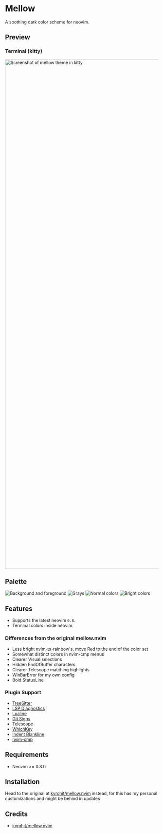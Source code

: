 # Mellow

A soothing dark color scheme for neovim.

## Preview

### Terminal (kitty)
<img width="1673" alt="Screenshot of mellow theme in kitty" src="https://user-images.githubusercontent.com/1040966/196249241-173a1636-b74f-4767-b27f-2b3ed02cea26.png">

## Palette

![Background and foreground](https://user-images.githubusercontent.com/1040966/197761645-8864f33c-a287-4bec-b8fa-2f6c3033f380.png)
![Grays](https://user-images.githubusercontent.com/1040966/197760220-e8c71e34-e421-474b-819d-4acd12e126de.png)
![Normal colors](https://user-images.githubusercontent.com/1040966/197760225-9a3e3ff0-7ee0-426f-9646-c4b5e3dc0acc.png)
![Bright colors](https://user-images.githubusercontent.com/1040966/197760222-f2f43028-b3b8-4480-be79-5ec95a330db7.png)

## Features

- Supports the latest neovim `0.8`.
- Terminal colors inside neovim.

### Differences from the original mellow.nvim
- Less bright nvim-ts-rainbow's, move Red to the end of the color set
- Somewhat distinct colors in nvim-cmp menus
- Clearer Visual selections
- Hidden EndOfBuffer characters
- Clearer Telescope matching highlights
- WinBarError for my own config
- Bold StatusLine

### Plugin Support

- [TreeSitter](https://github.com/nvim-treesitter/nvim-treesitter)
- [LSP Diagnostics](https://neovim.io/doc/user/lsp.html)
- [Lualine](https://github.com/nvim-lualine/lualine.nvim)
- [Git Signs](https://github.com/lewis6991/gitsigns.nvim)
- [Telescope](https://github.com/nvim-telescope/telescope.nvim)
- [WhichKey](https://github.com/liuchengxu/vim-which-key)
- [Indent Blankline](https://github.com/lukas-reineke/indent-blankline.nvim)
- [nvim-cmp](https://github.com/hrsh7th/nvim-cmp)

## Requirements

- Neovim >= 0.8.0

## Installation

Head to the original at [kvrohit/mellow.nvim](https://github.com/kvrohit/mellow.nvim) instead, for this has my personal customizations and might be behind in updates

## Credits

- [kvrohit/mellow.nvim](https://github.com/kvrohit/mellow.nvim)
